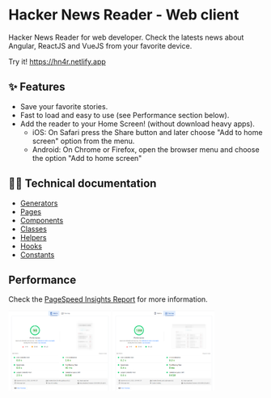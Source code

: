 # Hacker News Reader - Web client

Hacker News Reader for web developer. Check the latests news about Angular, ReactJS and VueJS from your favorite device. 

Try it! https://hn4r.netlify.app

## ✨ Features
* Save your favorite stories.
* Fast to load and easy to use (see Performance section below).
* Add the reader to your Home Screen! (without download heavy apps). 
  * iOS: On Safari press the Share button and later choose "Add to home screen" option from the menu.
  * Android: On Chrome or Firefox, open the browser menu and choose the option "Add to home screen"

## 👩‍💻 Technical documentation

* [Generators](docs/generators.md) 
* [Pages](docs/pages.md)
* [Components](docs/components.md)
* [Classes](docs/classes.md)
* [Helpers](docs/helpers.md)
* [Hooks](docs/hooks.md) 
* [Constants](docs/constants.md)

## Performance

Check the [PageSpeed Insights Report](https://pagespeed.web.dev/report?url=https%253A%252F%252Fhn4r.netlify.app%252F) for more information.

<img src="docs/performance/v0.7.2/mobile.png" alt="PageSpeed Insights Report for mobile version" width="40%" /> 
<img src="docs/performance/v0.7.2/desktop.png" alt="PageSpeed Insights Report for desktop version" width="40%" /> 